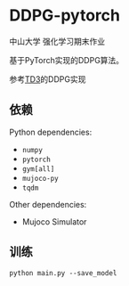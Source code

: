 # DDPG-pytorch

中山大学 强化学习期末作业

基于PyTorch实现的DDPG算法。

参考[TD3](https://github.com/sfujim/TD3)的DDPG实现

## 依赖

Python dependencies:
- `numpy`
- `pytorch`
- `gym[all]`
- `mujoco-py`
- `tqdm`

Other dependencies:
- Mujoco Simulator

## 训练
```
python main.py --save_model
```